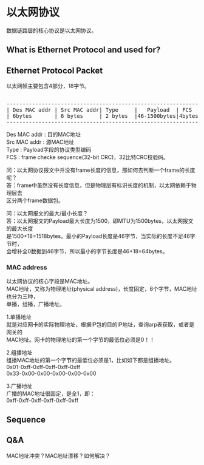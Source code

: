 # 以太网协议    
数据链路层的核心协议是以太网协议。    

## What is Ethernet Protocol and used for?
  
## Ethernet Protocol Packet        
以太网帧主要包含4部分，18字节。          
<pre>        
--------------------------------------------------------------        
| Des MAC addr | Src MAC addr| Type     |   Payload  | FCS  |        
| 6bytes       | 6 bytes     | 2 bytes  |46-1500bytes|4bytes|        
--------------------------------------------------------------        
</pre>        
Des MAC addr : 目的MAC地址  
Src MAC addr : 源MAC地址  
Type : Payload字段的协议类型编码        
FCS : frame checke sequence(32-bit CRC)，32比特CRC校验码。        
    
问：以太网协议报文中并没有frame长度的信息，那如何去判断一个frame的长度呢？      
答：frame中虽然没有长度信息，但是物理层有标识长度的机制，以太网依赖于物理层去  
	区分两个frame数据包。      
    
问：以太网报文的最大/最小长度？      
答：以太网报文的Payload最大长度为1500，即MTU为1500bytes，以太网报文的最大长度  
    是1500+18=1518bytes。最小的Payload长度是46字节，当实际的长度不足46字节时，  
	会增补全0数据到46字节，所以最小的字节长度是46+18=64bytes。  
  
### MAC address      
以太网协议的核心字段是MAC地址。        
MAC地址，又称为物理地址(physical address)，长度固定，6个字节，MAC地址也分为三种，      
单播，组播，广播地址。            
          
1.单播地址    
就是对应网卡的实际物理地址，根据IP包的目的IP地址，查询arp表获取，或者是网关的          
MAC地址。网卡的物理地址的第一个字节的最低位必须是0！！            
          
2.组播地址         
组播MAC地址的第一个字节的最低位必须是1，比如如下都是组播地址。            
0x01-0xff-0xff-0xff-0xff-0xff            
0x33-0x00-0x00-0x00-0x00-0x00            
          
3.广播地址    
广播的MAC地址很固定，是全1，即：            
0xff-0xff-0xff-0xff-0xff-0xff            

## Sequence 
  
## Q&A  
MAC地址冲突？MAC地址漂移？如何解决？  
